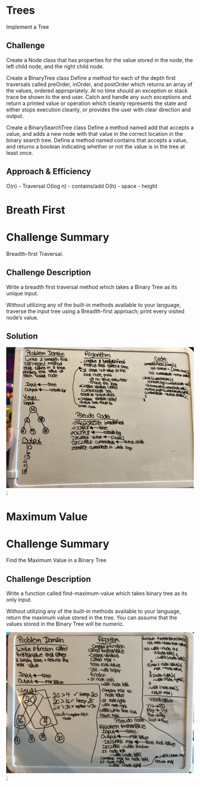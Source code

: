 # Trees
Implement a Tree


## Challenge
Create a Node class that has properties for the value stored in the node, the left child node, and the right child node.

Create a BinaryTree class
Define a method for each of the depth first traversals called preOrder, inOrder, and postOrder which returns an array of the values, ordered appropriately.
At no time should an exception or stack trace be shown to the end user. Catch and handle any such exceptions and return a printed value or operation which cleanly represents the state and either stops execution cleanly, or provides the user with clear direction and output.

Create a BinarySearchTree class
Define a method named add that accepts a value, and adds a new node with that value in the correct location in the binary search tree.
Define a method named contains that accepts a value, and returns a boolean indicating whether or not the value is in the tree at least once.

## Approach & Efficiency
O(n) - Traversal
O(log n) - contains/add
O(h) - space - height 


# Breath First

# Challenge Summary
Breadth-first Traversal.

## Challenge Description
Write a breadth first traversal method which takes a Binary Tree as its unique input. 

Without utilizing any of the built-in methods available to your language, traverse the input tree using a Breadth-first approach; print every visited node’s value.


## Solution

![Whiteboard 17](./assets/CC_17_2.JPG);

# Maximum Value

# Challenge Summary
Find the Maximum Value in a Binary Tree

## Challenge Description
Write a function called find-maximum-value which takes binary tree as its only input. 

Without utilizing any of the built-in methods available to your language, return the maximum value stored in the tree. You can assume that the values stored in the Binary Tree will be numeric.


![Whiteboard 18](./assets/CC_18_2.JPG);
